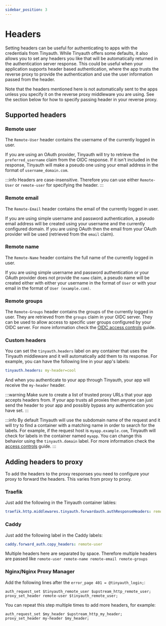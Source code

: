 ```yaml
---
sidebar_position: 3
---
```


# Headers

Setting headers can be useful for authenticating to apps with the credentials from Tinyauth. While Tinyauth offers some defaults, it also allows you to set any headers you like that will be automatically returned in the authentication server response. This could be useful when your application supports header based authentication, where the app trusts the reverse proxy to provide the authentication and use the user information passed from the header.

Note that the headers mentioned here is not automatically sent to the apps unless you specify it on the reverse proxy middleware you are using. See the section below for how to specify passing header in your reverse proxy.

## Supported headers

### Remote user

The `Remote-User` header contains the username of the currently logged in user.

If you are using an OAuth provider, Tinyauth will try to retrieve the `preferred_username` claim from the OIDC response. If it isn't included in the response, Tinyauth will make a pseudo one using your email address in the format of `username_domain.com`.

:::info
Headers are case-insensitive. Therefore you can use either `Remote-User` or `remote-user` for specifying the header.
:::

### Remote email

The `Remote-Email` header contains the email of the currently logged in user.

If you are using simple username and password authentication, a pseudo email address will be created using your username and the currently configured domain. If you are using OAuth then the email from your OAuth provider will be used (retrieved from the `email` claim).

### Remote name

The `Remote-Name` header contains the full name of the currently logged in user.

If you are using simple username and password authentication or your OAuth provider does not provide the `name` claim, a pseudo name will be created either with either your username in the format of `User` or with your email in the format of `User (example.com)`.

### Remote groups

The `Remote-Groups` header contains the groups of the currently logged in user. They are retrieved from the `groups` claim in your OIDC server. They can be used to allow access to specific user groups configured by your OIDC server. For more information check the [OIDC access controls](/docs/guides/access-controls.md#access-controls-using-oidc-groups) guide.

### Custom headers

You can set the `tinyauth.headers` label on any container that uses the Tinyauth middleware and it will automatically add them to its response. For example, you can have the following line in your app's labels:

```yaml
tinyauth.headers: my-header=cool
```

And when you authenticate to your app through Tinyauth, your app will receive the `my-header` header.

:::warning
Make sure to create a list of trusted proxy URLs that your app accepts headers from. If your app trusts all proxies then anyone can just send the header to your app and possibly bypass any authentication you have set.
:::

:::info
By default Tinyauth will use the subdomain name of the request and it will try to find a container with a matching name in order to search for the labels. For example, if the request host is `myapp.example.com`, Tinyauth will check for labels in the container named `myapp`. You can change this behavior using the `tinyauth.domain` label. For more information check the [access controls](../guides/access-controls.md#label-discovery) guide.
:::

## Adding headers to proxy

To add the headers to the proxy responses you need to configure your proxy to forward the headers. This varies from proxy to proxy.

### Traefik

Just add the following in the Tinyauth container lables:

```yaml
traefik.http.middlewares.tinyauth.forwardauth.authResponseHeaders: remote-user # This can be a comma separated list of more headers you will like to copy like the custom ones you set
```

### Caddy

Just add the following label in the Caddy labels:

```yaml
caddy.forward_auth.copy_headers: remote-user
```

Multiple headers here are separated by space. Therefore multiple headers are passed like `remote-user remote-name remote-email remote-groups`

### Nginx/Nginx Proxy Manager

Add the following lines after the `error_page 401 = @tinyauth_login;`:

```shell
auth_request_set $tinyauth_remote_user $upstream_http_remote_user;
proxy_set_header remote-user $tinyauth_remote_user;
```

You can repeat this step multiple times to add more headers, for example:

```shell
auth_request_set $my_header $upstream_http_my_header;
proxy_set_header my-header $my_header;
```

